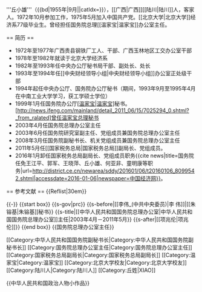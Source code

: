'''丘小雄'''（{{bd|1955年|9月||catIdx=}}），[[广西|广西]][[陆川|陆川]]人，客家人。1972年10月参加工作，1975年5月加入中国共产党。[[北京大学|北京大学]]经济系77级毕业生。曾经担任国务院总理[[温家宝|温家宝]]办公室主任。

== 简历 ==
* 1972年至1977年广西贵县钢铁厂工人、干部、广西玉林地区工交办公室干部
* 1978年至1982年就读于北京大学经济系
* 1982年至1993年任中央办公厅秘书局干部、副处长、处长
* 1993年至1994年任[[中央财经领导小组|中央财经领导小组]]办公室正处级干部
* 1994年起任中央办公厅、国务院办公厅秘书（期间，1993年9月至1995年4月在中南工业大学学习，获工学硕士学位）
* 1999年1月任国务院办公厅[[温家宝|温家宝]](1998年3月至2003年3月任国务院副总理)秘书。<ref name="测试">[http://news.ifeng.com/mainland/detail_2011_06/15/7025294_0.shtml?_from_ralated]曾任温家宝总理秘书</ref>
* 2003年4月任国务院总理办公室主任
* 2003年6月任国务院研究室副主任、党组成员兼国务院总理办公室主任
* 2008年3月任国务院副秘书长、机关党组成员兼国务院总理办公室主任
* 2011年5月任[[国家税务总局|国家税务总局]]副局长、党组成员。
* 2016年1月卸任国家税务总局副局长、党组成员职务<ref>{{cite news|title=国务院任免王江平、郭军、王晓萍、丘小雄、何亚非、童明康等职务|url=http://district.ce.cn/newarea/sddy/201601/06/t20160106_8099542.shtml|accessdate=2016-01-06|newspaper=中国经济网}}</ref>。

== 参考文献 ==
{{Reflist|30em}}

{{-}}
{{start box}}
{{s-gov|prc}}
{{s-before|[[李伟_(中共中央委员)|李 伟]]|[[朱镕基|朱镕基]]秘书}}
{{s-title|[[中华人民共和国国务院总理办公室|中华人民共和国国务院总理办公室]]主任|2003年4月－2011年5月}}
{{s-after|[[项兆伦|项兆伦]]}}
{{end box}}
{{国务院总理办公室主任}}

[[Category:中华人民共和国国务院副秘书长|Category:中华人民共和国国务院副秘书长]]
[[Category:国务院总理办公室主任|Category:国务院总理办公室主任]]
[[Category:国家税务总局副局长|Category:国家税务总局副局长]]
[[Category:温家宝|Category:温家宝]]
[[Category:北京大学校友|Category:北京大学校友]]
[[Category:陆川人|Category:陆川人]]
[[Category:丘姓|XIAO]]

{{中华人民共和国政治人物小作品}}